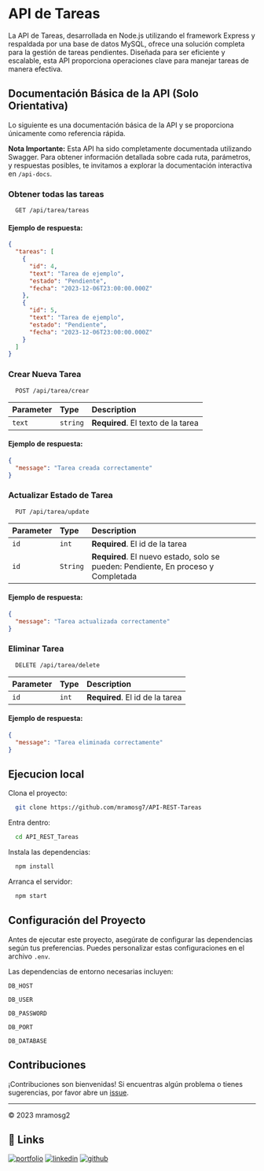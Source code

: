 # API de Tareas

La API de Tareas, desarrollada en Node.js utilizando el framework Express y respaldada por una base de datos MySQL, ofrece una solución completa para la gestión de tareas pendientes. Diseñada para ser eficiente y escalable, esta API proporciona operaciones clave para manejar tareas de manera efectiva.



## Documentación Básica de la API (Solo Orientativa)

Lo siguiente es una documentación básica de la API y se proporciona únicamente como referencia rápida. 

**Nota Importante:** Esta API ha sido completamente documentada utilizando Swagger. Para obtener información detallada sobre cada ruta, parámetros, y respuestas posibles, te invitamos a explorar la documentación interactiva en `/api-docs`.

### Obtener todas las tareas

```http
  GET /api/tarea/tareas
```
#### Ejemplo de respuesta: 
```json
{
  "tareas": [
    {
      "id": 4,
      "text": "Tarea de ejemplo",
      "estado": "Pendiente",
      "fecha": "2023-12-06T23:00:00.000Z"
    },
    {
      "id": 5,
      "text": "Tarea de ejemplo",
      "estado": "Pendiente",
      "fecha": "2023-12-06T23:00:00.000Z"
    }
  ]
}
```
### Crear Nueva Tarea

```http
  POST /api/tarea/crear
```
| Parameter | Type     | Description                |
| :-------- | :------- | :------------------------- |
| `text` | `string` | **Required**. El texto de la tarea |

#### Ejemplo de respuesta:  
```json
{
  "message": "Tarea creada correctamente"
}
```

### Actualizar Estado de Tarea

```http
  PUT /api/tarea/update
```
| Parameter | Type     | Description                |
| :-------- | :------- | :------------------------- |
| `id` | `int` | **Required**. El id de la tarea |
| `id` | `String` | **Required**. El nuevo estado, solo se pueden: Pendiente, En proceso y Completada |

#### Ejemplo de respuesta: 
```json
{
  "message": "Tarea actualizada correctamente"
}
```

### Eliminar Tarea

```http
  DELETE /api/tarea/delete
```
| Parameter | Type     | Description                |
| :-------- | :------- | :------------------------- |
| `id` | `int` | **Required**. El id de la tarea |

#### Ejemplo de respuesta: 
```json
{
  "message": "Tarea eliminada correctamente"
}
```
## Ejecucion local

Clona el proyecto:

```bash
  git clone https://github.com/mramosg7/API-REST-Tareas
```
Entra dentro:

```bash
  cd API_REST_Tareas
```
Instala las dependencias:
```bash
  npm install
```
Arranca el servidor:

```bash
  npm start
```

## Configuración del Proyecto

Antes de ejecutar este proyecto, asegúrate de configurar las dependencias según tus preferencias. Puedes personalizar estas configuraciones en el archivo `.env`.

Las dependencias de entorno necesarias incluyen:

`DB_HOST`

`DB_USER`

`DB_PASSWORD`

`DB_PORT`

`DB_DATABASE`

## Contribuciones

¡Contribuciones son bienvenidas! Si encuentras algún problema o tienes sugerencias, por favor abre un [issue](https://github.com/mramosg7/API-REST-Tareas/issues).

---

© 2023 mramosg2 

## 🔗 Links
[![portfolio](https://img.shields.io/badge/my_portfolio-800080?style=for-the-badge&logo=ko-fi&logoColor=white)](https://katherineoelsner.com/)
[![linkedin](https://img.shields.io/badge/linkedin-0A66C2?style=for-the-badge&logo=linkedin&logoColor=white)](https://www.linkedin.com/)
[![github](https://img.shields.io/badge/github-000?style=for-the-badge&logo=github&logoColor=white)](https://github.com/mramosg7)

